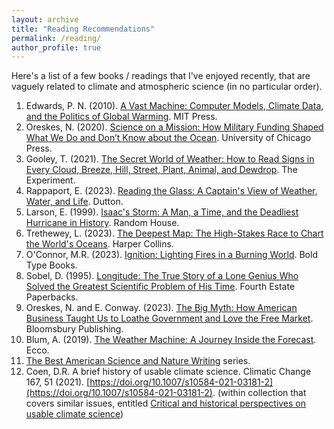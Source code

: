 ```yaml
---
layout: archive
title: "Reading Recommendations"
permalink: /reading/
author_profile: true
---
```


Here's a list of a few books / readings that I've enjoyed recently, that are vaguely related to climate and atmospheric science (in no particular order).

1. Edwards, P. N. (2010). [A Vast Machine: Computer Models, Climate Data, and the Politics of Global Warming](https://mitpress.mit.edu/9780262518635/a-vast-machine/). MIT Press.
1. Oreskes, N. (2020). [Science on a Mission: How Military Funding Shaped What We Do and Don’t Know about the Ocean](https://press.uchicago.edu/ucp/books/book/chicago/S/bo59258933.html). University of Chicago Press. 
1. Gooley, T. (2021). [The Secret World of Weather: How to Read Signs in Every Cloud, Breeze, Hill, Street, Plant, Animal, and Dewdrop](https://www.naturalnavigator.com/books-and-library/the-secret-world-of-weather/). The Experiment. 
1. Rappaport, E. (2023). [Reading the Glass: A Captain's View of Weather, Water, and Life](https://www.penguinrandomhouse.com/books/672096/reading-the-glass-by-elliot-rappaport/). Dutton.
1. Larson, E. (1999). [Isaac's Storm: A Man, a Time, and the Deadliest Hurricane in History](https://eriklarsonbooks.com/book/isaacs-storm/). Random House.
1. Trethewey, L. (2023). [The Deepest Map: The High-Stakes Race to Chart the World's Oceans](https://www.harpercollins.com/products/the-deepest-map-laura-trethewey). Harper Collins.
1. O'Connor, M.R. (2023). [Ignition: Lighting Fires in a Burning World](https://www.prairielights.com/book/9781645037385). Bold Type Books.
1. Sobel, D. (1995). [Longitude: The True Story of a Lone Genius Who Solved the Greatest Scientific Problem of His Time](https://www.goodreads.com/book/show/4804). Fourth Estate Paperbacks.
1. Oreskes, N. and E. Conway. (2023). [The Big Myth: How American Business Taught Us to Loathe Government and Love the Free Market](https://www.bloomsbury.com/us/big-myth-9781635573572/). Bloomsbury Publishing.
1. Blum, A. (2019). [The Weather Machine: A Journey Inside the Forecast](https://www.andrewblum.net/the-weather-machine-2). Ecco.
1. [The Best American Science and Nature Writing](https://en.wikipedia.org/wiki/The_Best_American_Science_and_Nature_Writing) series.
1. Coen, D.R. A brief history of usable climate science. Climatic Change 167, 51 (2021). [https://doi.org/10.1007/s10584-021-03181-2](https://doi.org/10.1007/s10584-021-03181-2). (within collection that covers similar issues, entitled [Critical and historical perspectives on usable climate science](https://link.springer.com/journal/10584/topicalCollection/AC_b1663a20372f256b61ac62282df09e62)) 

